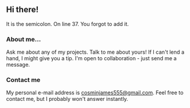 ## Hi there!
It is the semicolon. On line 37. You forgot to add it.

### About me...
Ask me about any of my projects. Talk to me about yours! If I can't lend a hand, I might give you a tip. I'm open to collaboration - just send me a message.

### Contact me
My personal e-mail address is <cosminjames555@gmail.com>. Feel free to contact me, but I probably won't answer instantly.
